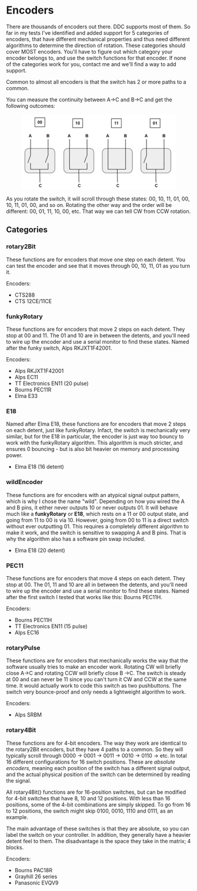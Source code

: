 # Encoders

There are thousands of encoders out there. DDC supports most of them. So far in my tests I've identified and added support for 5 categories of encoders, that have different mechanical properties and thus need different algorithms to determine the direction of rotation. These categories should cover MOST encoders. You'll have to figure out which category your encoder belongs to, and use the switch functions for that encoder. If none of the categories work for you, contact me and we'll find a way to add support.&#x20;

Common to almost all encoders is that the switch has 2 or more paths to a common.&#x20;

You can measure the continuity between A->C and B->C and get the following outcomes:

<figure><img src="../../.gitbook/assets/image (3) (2) (1).png" alt=""><figcaption></figcaption></figure>

As you rotate the switch, it will scroll through these states: 00, 10, 11, 01, 00, 10, 11, 01, 00, and so on. Rotating the other way and the order will be different: 00, 01, 11, 10, 00, etc. That way we can tell CW from CCW rotation.&#x20;

## Categories

### rotary2Bit

These functions are for encoders that move one step on each detent. You can test the encoder and see that it moves through 00, 10, 11, 01 as you turn it.

Encoders:

* CTS288
* CTS 12CE/11CE

### funkyRotary

These functions are for encoders that move 2 steps on each detent. They stop at 00 and 11. The 01 and 10 are in between the detents, and you'll need to wire up the encoder and use a serial monitor to find these states. Named after the funky switch, Alps RKJXT1F42001.

Encoders:

* Alps RKJXT1F42001
* Alps EC11
* TT Electronics EN11 (20 pulse)
* Bourns PEC11R
* Elma E33

### E18

Named after Elma E18, these functions are for encoders that move 2 steps on each detent, just like funkyRotary. Infact, the switch is mechanically very similar, but for the E18 in particular, the encoder is just way too bouncy to work with the funkyRotary algorithm. This algorithm is much stricter, and ensures 0 bouncing - but is also bit heavier on memory and processing power.

* Elma E18 (16 detent)

### wildEncoder

These functions are for encoders with an atypical signal output pattern, which is why I chose the name "wild". Depending on how you wired the A and B pins, it either never outputs 10 or never outputs 01. It will behave much like a **funkyRotary** or **E18**, which rests on a 11 or 00 output state, and going from 11 to 00 is via 10. However, going from 00 to 11 is a direct switch without ever outputting 01. This requires a completely different algorithm to make it work, and the switch is sensitive to swapping A and B pins. That is why the algorithm also has a software pin swap included.&#x20;

* Elma E18 (20 detent)

### **PEC11**

These functions are for encoders that move 4 steps on each detent. They stop at 00. The 01, 11 and 10 are all in between the detents, and you'll need to wire up the encoder and use a serial monitor to find these states. Named after the first switch I tested that works like this: Bourns PEC11H.

Encoders:

* Bourns PEC11H
* TT Electronics EN11 (15 pulse)
* Alps EC16

### rotaryPulse

These functions are for encoders that mechanically works the way that the software usually tries to make an encoder work. Rotating CW will briefly close A->C and rotating CCW will briefly close B ->C. The switch is steady at 00 and can never be 11 since you can't turn it CW and CCW at the same time. It would actually work to code this switch as two pushbuttons. The switch very bounce-proof and only needs a lightweight algorithm to work.&#x20;

Encoders:

* Alps SRBM

### rotary4Bit

These functions are for 4-bit encoders. The way they work are identical to the rotary2Bit encoders, but they have 4 paths to a common. So they will typically scroll through 0000 -> 0001 -> 0011 -> 0010 -> 0110 -> etc. In total 16 different configurations for 16 switch positions. These are _absolute encoders,_ meaning each position of the switch has a different signal output, and the actual physical position of the switch can be determined by reading the signal.&#x20;

All rotary4Bit() functions are for 16-position switches, but can be modified for 4-bit switches that have 8, 10 and 12 positions. With less than 16 positions, some of the 4-bit combinations are simply skipped. To go from 16 to 12 positions, the switch might skip 0100, 0010, 1110 and 0111, as an example.&#x20;

The main advantage of these switches is that they are absolute, so you can label the switch on your controller. In addition, they generally have a heavier detent feel to them. The disadvantage is the space they take in the matrix; 4 blocks.&#x20;

Encoders:

* Bourns PAC18R
* Grayhill 26 series
* Panasonic EVQV9
